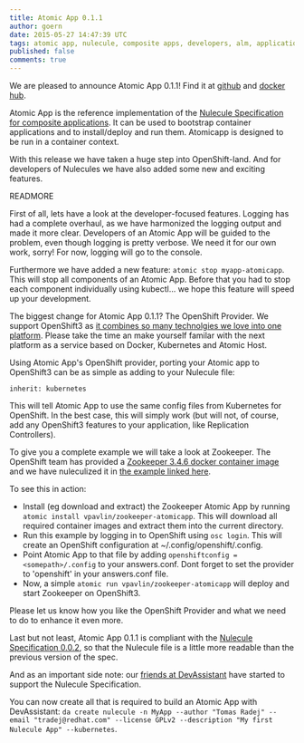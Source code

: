 ```yaml
---
title: Atomic App 0.1.1
author: goern
date: 2015-05-27 14:47:39 UTC
tags: atomic app, nulecule, composite apps, developers, alm, application lifecycle
published: false
comments: true
---
```


We are pleased to announce Atomic App 0.1.1! Find it at [github](https://github.com/projectatomic/atomicapp/releases) and [docker hub](https://registry.hub.docker.com/u/projectatomic/atomicapp/). 

Atomic App is the reference implementation of the [Nulecule Specification for composite applications](https://github.com/projectatomic/nulecule/). It can be used to bootstrap container applications and to install/deploy and run them. Atomicapp is designed to be run in a container context.

With this release we have taken a huge step into OpenShift-land. And for developers of Nulecules we have also added some new and exciting features.

READMORE

First of all, lets have a look at the developer-focused features. Logging has had a complete overhaul, as we have harmonized the logging output and made it more clear. Developers of an Atomic App will be guided to the problem, even though logging is pretty verbose. We need it for our own work, sorry! For now, logging will go to the console.

Furthermore we have added a new feature: `atomic stop myapp-atomicapp`. This will stop all components of an Atomic App. Before that you had to stop each component individually using kubectl... we hope this feature will speed up your development.

The biggest change for Atomic App 0.1.1? The OpenShift Provider. We support OpenShift3 as [it combines so many technolgies we love into one platform](https://blog.openshift.com/openshift-v3-platform-combines-docker-kubernetes-atomic-and-more/). Please take the time an make yourself familar with the next platform as a service based on Docker, Kubernetes and Atomic Host.

Using Atomic App's OpenShift provider, porting your Atomic app to OpenShift3 can be as simple as adding to your Nulecule file:

`inherit: kubernetes`

This will tell Atomic App to use the same config files from Kubernetes for OpenShift. In the best case, this will simply work (but will not, of course, add any OpenShift3 features to your application, like Replication Controllers).

To give you a complete example we will take a look at Zookeeper. The OpenShift team has provided a [Zookeeper 3.4.6 docker container image](https://registry.hub.docker.com/u/openshift/zookeeper-346-fedora20/) and we have nuleculized it in [the example linked here](https://github.com/vpavlin/nulecule/blob/zookeeper/examples/zookeeper/nulecule). 

To see this in action:

* Install (eg download and extract) the Zookeeper Atomic App by running `atomic install vpavlin/zookeeper-atomicapp`. This will download all required container images and extract them into the current directory.
* Run this example by logging in to OpenShift using `osc login`. This will create an OpenShift configuration at ~/.config/openshift/.config. 
* Point Atomic App to that file by adding `openshiftconfig = <somepath>/.config` to your answers.conf. Dont forget to set the provider to 'openshift' in your answers.conf file. 
* Now, a simple `atomic run vpavlin/zookeeper-atomicapp` will deploy and start Zookeeper on OpenShift3.

Please let us know how you like the OpenShift Provider and what we need to do to enhance it even more.

Last but not least, Atomic App 0.1.1 is compliant with the [Nulecule Specification 0.0.2](https://github.com/projectatomic/nulecule/), so that the Nulecule file is a little more readable than the previous version of the spec.

And as an important side note: our [friends at DevAssistant](https://github.com/tradej/dap-nulecule) have started to support the Nulecule Specification. 

You can now create all that is required to build an Atomic App with DevAssistant: `da create nulecule -n MyApp --author "Tomas Radej" --email "tradej@redhat.com" --license GPLv2 --description "My first Nulecule App" --kubernetes`.